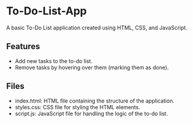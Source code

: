 # To-Do-List-App
A basic To-Do List application created using HTML, CSS, and JavaScript.

## Features
+ Add new tasks to the to-do list.
+ Remove tasks by hovering over them (marking them as done).

## Files
- index.html: HTML file containing the structure of the application.
- styles.css: CSS file for styling the HTML elements.
- script.js: JavaScript file for handling the logic of the to-do list.
